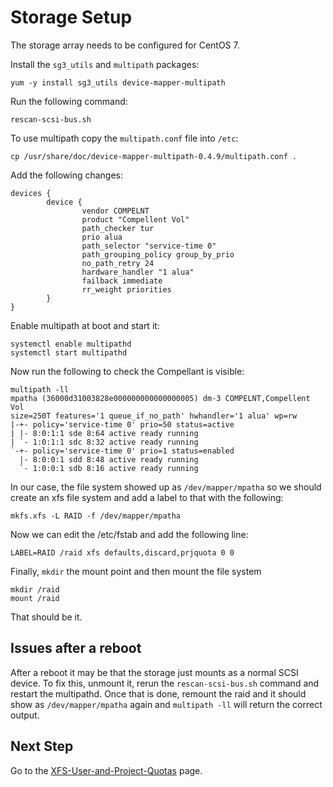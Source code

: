 # Storage Setup

The storage array needs to be configured for CentOS 7.

Install the `sg3_utils` and `multipath` packages:

    yum -y install sg3_utils device-mapper-multipath

Run the following command:

    rescan-scsi-bus.sh

To use multipath copy the `multipath.conf` file into `/etc`:

    cp /usr/share/doc/device-mapper-multipath-0.4.9/multipath.conf .

Add the following changes:

    devices {
            device {
                    vendor COMPELNT
                    product "Compellent Vol"
                    path_checker tur
                    prio alua
                    path_selector "service-time 0"
                    path_grouping_policy group_by_prio
                    no_path_retry 24
                    hardware_handler "1 alua"
                    failback immediate
                    rr_weight priorities
            }
    }

Enable multipath at boot and start it:

    systemctl enable multipathd
    systemctl start multipathd

Now run the following to check the Compellant is visible:

    multipath -ll
    mpatha (36000d31003828e000000000000000005) dm-3 COMPELNT,Compellent Vol
    size=250T features='1 queue_if_no_path' hwhandler='1 alua' wp=rw
    |-+- policy='service-time 0' prio=50 status=active
    | |- 8:0:1:1 sde 8:64 active ready running
    | `- 1:0:1:1 sdc 8:32 active ready running
    `-+- policy='service-time 0' prio=1 status=enabled
      |- 8:0:0:1 sdd 8:48 active ready running
      `- 1:0:0:1 sdb 8:16 active ready running

In our case, the file system showed up as `/dev/mapper/mpatha` so we should create an xfs file system and add a label to that with the following:

    mkfs.xfs -L RAID -f /dev/mapper/mpatha

Now we can edit the /etc/fstab and add the following line:

    LABEL=RAID /raid xfs defaults,discard,prjquota 0 0

Finally, `mkdir` the mount point and then mount the file system

    mkdir /raid
    mount /raid

That should be it.

## Issues after a reboot

After a reboot it may be that the storage just mounts as a normal SCSI device. To fix this, unmount it, rerun the `rescan-scsi-bus.sh` command and restart the multipathd. Once that is done, remount the raid and it should show as `/dev/mapper/mpatha` again and `multipath -ll` will return the correct output.

## Next Step

Go to the [XFS-User-and-Project-Quotas](XFS-User-and-Project-Quotas.md) page.
